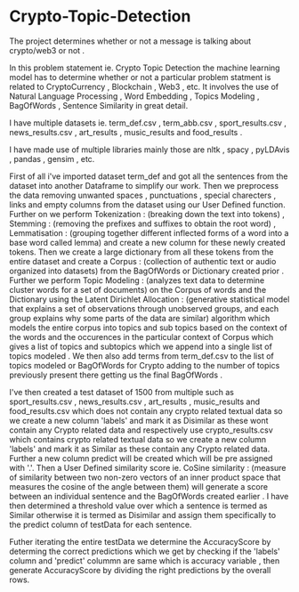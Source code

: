 # Crypto-Topic-Detection
The project determines whether or not a message is talking about crypto/web3 or not . 

In this problem statement ie. Crypto Topic Detection the machine learning model has to determine whether or not a particular problem statment is related to CryptoCurrency , Blockchain , Web3 , etc. It involves the use of Natural Language Processing , Word Embedding , Topics Modeling , BagOfWords , Sentence Similarity in great detail.

I have multiple datasets ie. term_def.csv , term_abb.csv , sport_results.csv , news_results.csv , art_results , music_results and food_results .

I have made use of multiple libraries mainly those are nltk , spacy , pyLDAvis , pandas , gensim , etc.

First of all i've imported dataset term_def and got all the sentences from the dataset into another Dataframe to simplify our work. Then we preprocess the data removing unwanted spaces , punctuations , special charecters , links and empty columns from the dataset using our User Defined function. Further on we perform Tokenization : (breaking down the text into tokens) , 	Stemming : (removing the prefixes and suffixes to obtain the root word) , Lemmatisation : (grouping together different inflected forms of a word into a base word called lemma) and create a new column for these newly created tokens. Then we create a large dictionary from all these tokens from the entire dataset and create a Corpus : (collection of authentic text or audio organized into datasets) from the BagOfWords or Dictionary created prior . Further we perform Topic Modeling : (analyzes text data to determine cluster words for a set of documents) on the Corpus of words and the Dictionary using the Latent Dirichlet Allocation : (generative statistical model that explains a set of observations through unobserved groups, and each group explains why some parts of the data are similar) algorithm which models the entire corpus into topics and sub topics based on the context of the words and the occurences in the particular context of Corpus which gives a list of topics and subtopics which we append into a single list of topics modeled . We then also add terms from term_def.csv to the list of topics modeled or BagOfWords for Crypto adding to the number of topics previously present there getting us the final BagOfWords .

I've then created a test dataset of 1500 from multiple such as sport_results.csv , news_results.csv , art_results , music_results and food_results.csv which does not contain any crypto related textual data so we create a new column 'labels' and mark it as Disimilar as these wont contain any Crypto related data and respectively use crypto_results.csv which contains crypto related textual data so we create a new column 'labels' and mark it as Similar as these  contain any Crypto related data. Further a new column predict will be created which will be pre assigned with '.'. Then a User Defined similarity score ie. CoSine similarity : (measure of similarity between two non-zero vectors of an inner product space that measures the cosine of the angle between them) will generate a score between an individual sentence and the BagOfWords created earlier . I have then determined a threshold value over which a sentence is termed as Similar otherwise it is termed as Disimilar and assign them specifically to the predict column of testData for each sentence.

Futher iterating the entire testData we determine the AccuracyScore by determing the correct predictions which we get by checking if the 'labels' column and 'predict' colummn are same which is accuracy variable , then generate AccuracyScore by dividing the right predictions by the overall rows.
